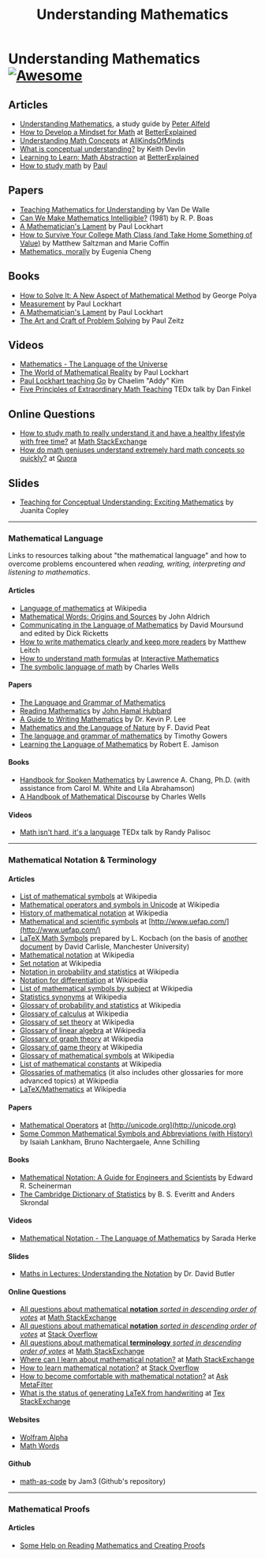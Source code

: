 ﻿---
backlinks:
- title: Teaching Mathematics
  url: /memex/sense/Teaching/Mathematics/teaching-mathematics.html
title: Understanding Mathematics
---
# Understanding Mathematics [![Awesome](https://cdn.rawgit.com/sindresorhus/awesome/d7305f38d29fed78fa85652e3a63e154dd8e8829/media/badge.svg)](https://github.com/sindresorhus/awesome)

## Articles

- [Understanding Mathematics](http://www.math.utah.edu/~pa/math.html), a study guide by [Peter Alfeld](http://www.math.utah.edu/~pa/)
- [How to Develop a Mindset for Math](https://betterexplained.com/articles/how-to-develop-a-mindset-for-math/) at [BetterExplained](https://betterexplained.com)
- [Understanding Math Concepts](https://allkindsofminds.org/understanding-math-concepts/) at [AllKindsOfMinds](http://www.allkindsofminds.org/)
- [What is conceptual understanding?](https://www.maa.org/external_archive/devlin/devlin_09_07.html) by Keith Devlin
- [Learning to Learn: Math Abstraction](https://betterexplained.com/articles/learning-to-learn-math-abstraction/) at [BetterExplained](https://betterexplained.com/)
- [How to study math](http://tutorial.math.lamar.edu/Extras/StudyMath/HowToStudyMath.aspx) by [Paul](http://tutorial.math.lamar.edu/)


## Papers

- [Teaching Mathematics for Understanding](http://ptgmedia.pearsoncmg.com/imprint_downloads/merrill_professional/Van_de_Walle_9780132824828.pdf) by Van De Walle
- [Can We Make Mathematics Intelligible?](https://www.jstor.org/stable/2321471) (1981) by R. P. Boas
- [A Mathematician's Lament](https://www.maa.org/external_archive/devlin/LockhartsLament.pdf) by Paul Lockhart
- [How to Survive Your College Math Class (and Take Home Something of Value)](http://www.math.clemson.edu/~mjs/courses/misc/study.pdf) by Matthew Saltzman and Marie Coffin
- [Mathematics, morally](https://eugeniacheng.com/wp-content/uploads/2017/02/cheng-morality.pdf) by Eugenia Cheng


## Books

- [How to Solve It: A New Aspect of Mathematical Method](https://www.amazon.com/How-Solve-Mathematical-Princeton-Science/dp/069116407X/ref=dp_ob_title_bk) by George Polya
- [Measurement](http://www.hup.harvard.edu/catalog.php?isbn=9780674284388) by Paul Lockhart
- [A Mathematician's Lament](http://www.goodreads.com/book/show/6232657-a-mathematician-s-lament) by Paul Lockhart
- [The Art and Craft of Problem Solving](https://kheavan.files.wordpress.com/2010/06/paul-zeitz-author-the-art-and-craft-of-problem-solving-2edwiley20060471789011.pdf) by Paul Zeitz


## Videos

- [Mathematics - The Language of the Universe](https://www.youtube.com/watch?v=S5LuCwZ0bpg)
- [The World of Mathematical Reality](https://www.youtube.com/watch?v=V1gT2f3Fe44) by Paul Lockhart
- [Paul Lockhart teaching Go](https://www.youtube.com/watch?v=vWya5fKwZ38) by Chaelim "Addy" Kim
- [Five Principles of Extraordinary Math Teaching](https://www.youtube.com/watch?v=ytVneQUA5-c) TEDx talk by Dan Finkel


## Online Questions

- [How to study math to really understand it and have a healthy lifestyle with free time?](http://math.stackexchange.com/questions/44704/how-to-study-math-to-really-understand-it-and-have-a-healthy-lifestyle-with-free) at [Math StackExchange](http://math.stackexchange.com/)
- [How do math geniuses understand extremely hard math concepts so quickly?](https://www.quora.com/How-do-math-geniuses-understand-extremely-hard-math-concepts-so-quickly) at [Quora](https://www.quora.com)


## Slides

- [Teaching for Conceptual Understanding: Exciting Mathematics](http://math.rice.edu/~rusmp/presentations/Copley2008SpringNetworkingConference.pdf) by Juanita Copley


---

### Mathematical Language

Links to resources talking about "the mathematical language" and how to overcome problems encountered when _reading, writing, interpreting and listening to mathematics_.


#### Articles

- [Language of mathematics](https://en.wikipedia.org/wiki/Language_of_mathematics) at Wikipedia
- [Mathematical Words: Origins and Sources](http://web.archive.org/web/20191204152854/http://www.economics.soton.ac.uk/staff/aldrich/Mathematical%20Words.htm) by John Aldrich
- [Communicating in the Language of Mathematics](https://web.archive.org/web/20191202000933/http://iae-pedia.org/Communicating_in_the_Language_of_Mathematics) by David Moursund and edited by Dick Ricketts
- [How to write mathematics clearly and keep more readers](http://www.learningideas.me.uk/clearmaths) by Matthew Leitch
- [How to understand math formulas](http://www.intmath.com/blog/how-to-understand-math-formulas) at [Interactive Mathematics](http://www.intmath.com/)
- [The symbolic language of math](http://www.abstractmath.org/MM/MMSymLang.htm) by Charles Wells


#### Papers

- [The Language and Grammar of Mathematics](http://press.princeton.edu/chapters/gowers/gowers_I_2.pdf)
- [Reading Mathematics](http://www.math.cornell.edu/~hubbard/readingmath.pdf) by [John Hamal Hubbard](http://www.math.cornell.edu/~hubbard/)
- [A Guide to Writing Mathematics](http://web.cs.ucdavis.edu/~amenta/w10/writingman.pdf) by Dr. Kevin P. Lee
- [Mathematics and the Language of Nature](http://www.fdavidpeat.com/bibliography/essays/maths.htm) by F. David Peat
- [The language and grammar of mathematics](https://www.dpmms.cam.ac.uk/~wtg10/grammar.pdf) by Timothy Gowers
- [Learning the Language of Mathematics](http://wac.colostate.edu/llad/v4n1/jamison.pdf) by Robert E. Jamison


#### Books

- [Handbook for Spoken Mathematics](https://www.academia.edu/28253460/Handbook_for_Spoken_Mathematics_Larrys_Speakeasy) by Lawrence A. Chang, Ph.D. (with assistance from Carol M. White and Lila Abrahamson)
- [A Handbook of Mathematical Discourse](http://www.abstractmath.org/Handbook/handbook.pdf) by Charles Wells


#### Videos

- [Math isn't hard, it's a language](https://www.youtube.com/watch?v=V6yixyiJcos) TEDx talk by Randy Palisoc

---

### Mathematical Notation & Terminology

#### Articles

- [List of mathematical symbols](https://en.wikipedia.org/wiki/List_of_mathematical_symbols) at Wikipedia
- [Mathematical operators and symbols in Unicode](https://en.wikipedia.org/wiki/Mathematical_operators_and_symbols_in_Unicode) at Wikipedia
- [History of mathematical notation](https://en.wikipedia.org/wiki/History_of_mathematical_notation) at Wikipedia
- [Mathematical and scientific symbols](http://www.uefap.com/speaking/symbols/symbols.htm) at [http://www.uefap.com/](http://www.uefap.com/)
- [LaTeX Math Symbols](http://www-ph.postech.ac.kr/~bimin/Latex.htm) prepared by L. Kocbach (on the basis of [another document](https://web.archive.org/web/20190810123256/http://web.ift.uib.no/Fysisk/Teori/KURS/WRK/TeX/latexsource.html) by David Carlisle, Manchester University)
- [Mathematical notation](https://en.wikipedia.org/wiki/Mathematical_notation) at Wikipedia
- [Set notation](https://en.wikipedia.org/wiki/Set_notation) at Wikipedia
- [Notation in probability and statistics](https://en.wikipedia.org/wiki/Notation_in_probability_and_statistics) at Wikipedia
- [Notation for differentiation](https://en.wikipedia.org/wiki/Notation_for_differentiation) at Wikipedia
- [List of mathematical symbols by subject](https://en.wikipedia.org/wiki/List_of_mathematical_symbols_by_subject) at Wikipedia
- [Statistics synonyms](https://en.wikipedia.org/wiki/Dependent_and_independent_variables#Statistics_synonyms) at Wikipedia
- [Glossary of probability and statistics](https://en.wikipedia.org/wiki/Glossary_of_probability_and_statistics) at Wikipedia
- [Glossary of calculus](https://en.wikipedia.org/wiki/Glossary_of_calculus) at Wikipedia
- [Glossary of set theory](https://en.wikipedia.org/wiki/Glossary_of_set_theory) at Wikipedia
- [Glossary of linear algebra](https://en.wikipedia.org/wiki/Glossary_of_linear_algebra) at Wikipedia
- [Glossary of graph theory](https://en.wikipedia.org/wiki/Glossary_of_graph_theory) at Wikipedia
- [Glossary of game theory](https://en.wikipedia.org/wiki/Glossary_of_game_theory) at Wikipedia
- [Glossary of mathematical symbols](https://en.wikipedia.org/wiki/Glossary_of_mathematical_symbols) at Wikipedia
- [List of mathematical constants](https://en.wikipedia.org/wiki/List_of_mathematical_constants) at Wikipedia
- [Glossaries of mathematics](https://en.wikipedia.org/wiki/Category:Glossaries_of_mathematics) (it also includes other glossaries for more advanced topics) at Wikipedia
- [LaTeX/Mathematics](https://en.wikibooks.org/wiki/LaTeX/Mathematics) at Wikipedia


#### Papers

- [Mathematical Operators](http://unicode.org/charts/PDF/U2200.pdf) at [http://unicode.org](http://unicode.org)
- [Some Common Mathematical Symbols and Abbreviations (with History)](https://www.math.ucdavis.edu/~anne/WQ2007/mat67-Common_Math_Symbols.pdf) by Isaiah Lankham, Bruno Nachtergaele, Anne Schilling


#### Books

- [Mathematical Notation: A Guide for Engineers and Scientists](http://www.amazon.com/Mathematical-Notation-Guide-Engineers-Scientists/dp/1466230525/ref=sr_1_1?s=books&ie=UTF8&qid=1355100927&sr=1-1&keywords=mathematical+notation) by Edward R. Scheinerman
- [The Cambridge Dictionary of Statistics](http://www.stewartschultz.com/statistics/books/Cambridge%20Dictionary%20Statistics%204th.pdf) by B. S. Everitt and Anders Skrondal


#### Videos

- [Mathematical Notation - The Language of Mathematics](https://www.youtube.com/watch?v=Y-c_CgxxPF0) by Sarada Herke


#### Slides

- [Maths in Lectures: Understanding the Notation](https://www.adelaide.edu.au/mathslearning/ua/media/210/MathsNotation2013.pdf) by Dr. David Butler


#### Online Questions

- [All questions about mathematical **notation** _sorted in descending order of votes_](http://math.stackexchange.com/questions/tagged/notation?sort=votes&pageSize=30) at [Math StackExchange](http://math.stackexchange.com)
- [All questions about mathematical **notation** _sorted in descending order of votes_](http://stackoverflow.com/questions/tagged/mathematical-notation?sort=votes&pageSize=50)  at [Stack Overflow](http://stackoverflow.com/)
- [All questions about mathematical **terminology** _sorted in descending order of votes_](http://math.stackexchange.com/questions/tagged/terminology?sort=votes&pageSize=30) at [Math StackExchange](http://math.stackexchange.com)
- [Where can I learn about mathematical notation?](http://math.stackexchange.com/questions/70080/where-can-i-learn-about-mathematical-notation) at [Math StackExchange](http://math.stackexchange.com)
- [How to learn mathematical notation?](http://stackoverflow.com/questions/720993/how-to-learn-mathematical-notation) at [Stack Overflow](http://stackoverflow.com/)
- [How to become comfortable with mathematical notation?](http://ask.metafilter.com/117088/How-to-become-comfortable-with-mathematical-notation) at [Ask MetaFilter](http://ask.metafilter.com/)
- [What is the status of generating LaTeX from handwriting](http://tex.stackexchange.com/questions/1443/what-is-the-status-of-generating-latex-from-handwriting-i-e-ocr) at [Tex StackExchange](http://tex.stackexchange.com/)


#### Websites

- [Wolfram Alpha](http://www.wolframalpha.com/)
- [Math Words](http://www.mathwords.com/)


#### Github

- [math-as-code](https://github.com/Jam3/math-as-code) by Jam3 (Github's repository)

---

### Mathematical Proofs

#### Articles

- [Some Help on Reading Mathematics and Creating Proofs](http://www.math.ucsd.edu/~ebender/proofs.html)